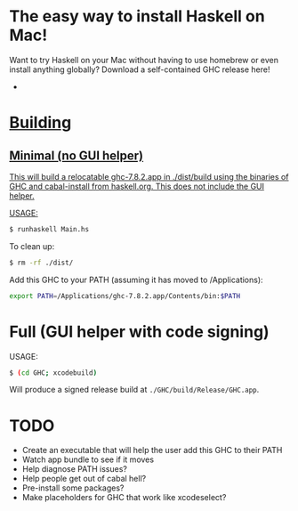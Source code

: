 # The easy way to install Haskell on Mac!

Want to try Haskell on your Mac without having to use homebrew or
even install anything globally? Download a self-contained GHC release here!

<ul class="release-downloads"><li><a
href="https://github.com/etrepum/ghc-dot-app/releases/download/v7.8.2-r0/ghc-7.8.2-r0.zip"
rel="nofollow" class="button primary"></li></ul>

# Building

## Minimal (no GUI helper)

This will build a relocatable ghc-7.8.2.app in ./dist/build using
the binaries of GHC and cabal-install from haskell.org. This does not
include the GUI helper.

USAGE:

```bash
$ runhaskell Main.hs
```

To clean up:

```bash
$ rm -rf ./dist/
```

Add this GHC to your PATH (assuming it has moved to /Applications):

```bash
export PATH=/Applications/ghc-7.8.2.app/Contents/bin:$PATH
```

# Full (GUI helper with code signing)

USAGE:

```bash
$ (cd GHC; xcodebuild)
```

Will produce a signed release build at `./GHC/build/Release/GHC.app`.

# TODO

* Create an executable that will help the user add this GHC to their
  PATH
* Watch app bundle to see if it moves
* Help diagnose PATH issues?
* Help people get out of cabal hell?
* Pre-install some packages?
* Make placeholders for GHC that work like xcodeselect?
